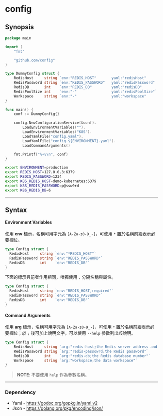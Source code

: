 config
=========

## Synopsis

```go
package main

import (
	"fmt"

	"github.com/config"
)

type DummyConfig struct {
	RedisHost     string `env:"REDIS_HOST"       yaml:"redisHost"       arg:"redis-host;the Redis server address and port"`
	RedisPassword string `env:"REDIS_PASSWORD"   yaml:"redisPassword"   arg:"redis-passowrd;the Redis password"`
	RedisDB       int    `env:"REDIS_DB"         yaml:"redisDB"         arg:"redis-db;the Redis database number"`
	RedisPoolSize int    `env:"-"                yaml:"redisPoolSize"`
	Workspace     string `env:"-"                yaml:"workspace"       arg:"workspace;the data workspace"`
}

func main() {
	conf := DummyConfig{}

	config.NewConfigurationService(&conf).
		LoadEnvironmentVariables("").
		LoadEnvironmentVariables("K8S").
		LoadYamlFile("config.yaml").
		LoadYamlFile("config.${ENVIRONMENT}.yaml").
		LoadCommandArguments()

	fmt.Printf("%+v\n", conf)
}
```

```bash
export ENVIRONMENT=production
export REDIS_HOST=127.0.0.3:6379
export REDIS_PASSWORD=1234
export K8S_REDIS_HOST=demo-kubernetes:6379
export K8S_REDIS_PASSWORD=p@ssw0rd
export K8S_REDIS_DB=6
```


----------
## Syntax

#### Environment Variables
使用 **env** 標示，名稱可用字元為 `[A-Za-z0-9_-]`，可使用 `*` 置於名稱前綴表示必要欄位。
```go
type Config struct {
  RedisHost     string `env:"*REDIS_HOST"`
  RedisPassword string `env:"REDIS_PASSWORD"`
  RedisDB       int    `env:"REDIS_DB"`
}
```
下面的標示與前者作用相同，唯獨使用 `,` 分隔名稱與屬性。
```go
type Config struct {
  RedisHost     string `env:"REDIS_HOST,required"`
  RedisPassword string `env:"REDIS_PASSWORD"`
  RedisDB       int    `env:"REDIS_DB"`
}
```

#### Command Arguments
使用 **arg** 標示，名稱可用字元為 `[A-Za-z0-9_-]`，可使用 `*` 置於名稱前綴表示必要欄位；於 `;` 後可加上說明文字，可以使用 `--help` 參數列出該說明。

```go
type Config struct {
	RedisHost     string `arg:"redis-host;the Redis server address and port"`
	RedisPassword string `arg:"redis-passowrd;the Redis password"`
	RedisDB       int    `arg:"redis-db;the Redis database number"`
	Workspace     string `arg:"workspace;the data workspace"`
}
```

> **NOTE**: 不要使用 `help` 作為參數名稱。


----------
### Dependency
- Yaml - https://godoc.org/gopkg.in/yaml.v2
- Json - https://golang.org/pkg/encoding/json/
